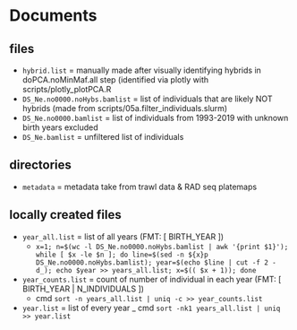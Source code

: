 # Documents

## files
* `hybrid.list` = manually made after visually identifying hybrids in doPCA.noMinMaf.all step (identified via plotly with scripts/plotly_plotPCA.R
* `DS_Ne.no0000.noHybs.bamlist` = list of individuals that are likely NOT hybrids (made from scripts/05a.filter_individuals.slurm)
* `DS_Ne.no0000.bamlist` = list of individuals from 1993-2019 with unknown birth years excluded
* `DS_Ne.bamlist` = unfiltered list of individuals

## directories
* `metadata` = metadata take from trawl data & RAD seq platemaps

## locally created files
* `year_all.list` = list of all years (FMT: [ BIRTH_YEAR ])
    - `x=1; n=$(wc -l DS_Ne.no0000.noHybs.bamlist | awk '{print $1}'); while [ $x -le $n ]; do line=$(sed -n ${x}p DS_Ne.no0000.noHybs.bamlist); year=$(echo $line | cut -f 2 -d_); echo $year >> years_all.list; x=$(( $x + 1)); done`
* `year_counts.list` = count of number of individual in each year (FMT: [ BIRTH_YEAR | N_INDIVIDUALS ])
    - cmd `sort -n years_all.list | uniq -c >> year_counts.list`
* `year.list` = list of every year
    _ cmd `sort -nk1 years_all.list | uniq >> year.list`
